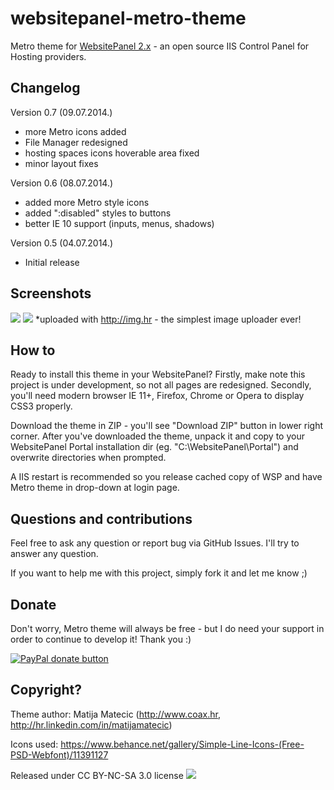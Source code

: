 websitepanel-metro-theme
========================

Metro theme for [WebsitePanel 2.x](http://www.websitepanel.net/) - an open source IIS Control Panel for Hosting providers.

Changelog
-----
Version 0.7 (09.07.2014.)
- more Metro icons added
- File Manager redesigned
- hosting spaces icons hoverable area fixed
- minor layout fixes

Version 0.6 (08.07.2014.)
- added more Metro style icons
- added ":disabled" styles to buttons
- better IE 10 support (inputs, menus, shadows)

Version 0.5 (04.07.2014.)
- Initial release

Screenshots
-----
![](http://img.hr/aaft)
![](http://img.hr/aafu)
*uploaded with http://img.hr - the simplest image uploader ever!

How to
-----
Ready to install this theme in your WebsitePanel? Firstly, make note this project is under development, so not all pages are redesigned. Secondly, you'll need modern browser IE 11+, Firefox, Chrome or Opera to display CSS3 properly.

Download the theme in ZIP - you'll see "Download ZIP" button in lower right corner.
After you've downloaded the theme, unpack it and copy to your WebsitePanel Portal installation dir (eg. "C:\WebsitePanel\Portal\") and overwrite directories when prompted.

A IIS restart is recommended so you release cached copy of WSP and have Metro theme in drop-down at login page.

Questions and contributions
-----
Feel free to ask any question or report bug via GitHub Issues. I'll try to answer any question.

If you want to help me with this project, simply fork it and let me know ;)

Donate
-----
Don't worry, Metro theme will always be free - but I do need your support in order to continue to develop it! Thank you :)

[![PayPal donate button](https://www.paypalobjects.com/webstatic/en_US/btn/btn_donate_pp_142x27.png)](https://www.paypal.com/cgi-bin/webscr?cmd=_xclick&business=WNPTPVJ6QK8H8&lc=HR&item_name=Donation%20to%20developer&currency_code=USD&amount=5%2e00)

Copyright?
-----
Theme author: Matija Matecic (http://www.coax.hr, http://hr.linkedin.com/in/matijamatecic)

Icons used: https://www.behance.net/gallery/Simple-Line-Icons-(Free-PSD-Webfont)/11391127

Released under CC BY-NC-SA 3.0 license [![](http://i.creativecommons.org/l/by-nc-sa/3.0/88x31.png)](http://creativecommons.org/licenses/by-nc-sa/3.0/)
